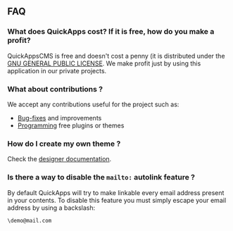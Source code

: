 FAQ
---



### What does QuickApps cost? If it is free, how do you make a profit?

QuickAppsCMS is free and doesn't cost a penny (it is distributed under the
[GNU GENERAL PUBLIC LICENSE][gpl_site]. We make profit just by using this application
in our private projects.


### What about contributions ?

We accept any contributions useful for the project such as:

- [Bug-fixes][issues_site] and improvements
- [Programming][developers] free plugins or themes


### How do I create my own theme ?

Check the [designer documentation][designers].


### Is there a way to disable the `mailto:` autolink feature ?

By default QuickApps will try to make linkable every email address present in
your contents. To disable this feature you must simply escape your email address
by using a backslash:

    \demo@mail.com

[gpl_site]: http://www.gnu.org/copyleft/gpl.html
[issues_site]: https://github.com/QuickAppsCMS/QuickApps-CMS/issues?sort=updated&direction=desc&state=closed
[developers]: ../Developers/00_Index.md
[designers]: ../Designers/00_Index.md